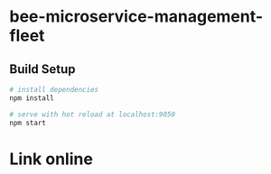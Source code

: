 # bee-microservice-management-fleet

## Build Setup

``` bash
# install dependencies
npm install

# serve with hot reload at localhost:9050
npm start
```

# Link online
``` bash